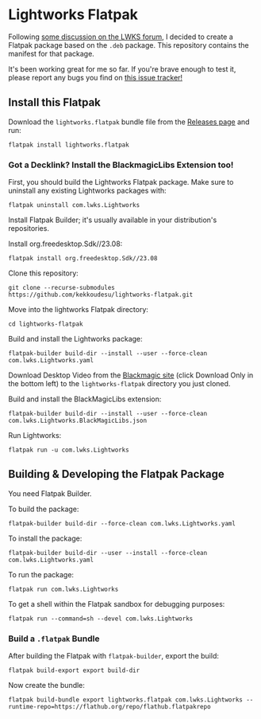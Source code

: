 # Lightworks Flatpak

Following [some discussion on the LWKS
forum](https://forum.lwks.com/threads/lightworks-as-a-flatpak.250870/), I
decided to create a Flatpak package based on the `.deb` package. This repository
contains the manifest for that package.

It's been working great for me so far. If you're brave enough to test it,
please report any bugs you find on [this issue
tracker!](https://github.com/kekkoudesu/lightworks-flatpak/issues)

## Install this Flatpak

Download the `lightworks.flatpak` bundle file from the [Releases page](https://github.com/kekkoudesu/lightworks-flatpak/releases/latest) and run:

```
flatpak install lightworks.flatpak
```

### Got a Decklink? Install the BlackmagicLibs Extension too!

First, you should build the Lightworks Flatpak package. Make sure to uninstall any existing Lightworks packages with:

```
flatpak uninstall com.lwks.Lightworks
```

Install Flatpak Builder; it's usually available in your distribution's repositories.

Install org.freedesktop.Sdk//23.08:

```
flatpak install org.freedesktop.Sdk//23.08
```

Clone this repository:

```
git clone --recurse-submodules https://github.com/kekkoudesu/lightworks-flatpak.git
```

Move into the lightworks Flatpak directory:

```
cd lightworks-flatpak
```

Build and install the Lightworks package:

```
flatpak-builder build-dir --install --user --force-clean com.lwks.Lightworks.yaml
```

Download Desktop Video from the [Blackmagic
site](https://www.blackmagicdesign.com/support/download/b97e55f37a0042fbacd234971d8c93ed/Linux)
(click Download Only in the bottom left) to the `lightworks-flatpak` directory you just cloned.

Build and install the BlackMagicLibs extension:

```
flatpak-builder build-dir --install --user --force-clean com.lwks.Lightworks.BlackMagicLibs.json
```

Run Lightworks:

```
flatpak run -u com.lwks.Lightworks
```

## Building & Developing the Flatpak Package

You need Flatpak Builder.

To build the package:

```
flatpak-builder build-dir --force-clean com.lwks.Lightworks.yaml
```

To install the package:

```
flatpak-builder build-dir --user --install --force-clean com.lwks.Lightworks.yaml
```

To run the package:

```
flatpak run com.lwks.Lightworks
```

To get a shell within the Flatpak sandbox for debugging purposes:

```
flatpak run --command=sh --devel com.lwks.Lightworks
```

### Build a `.flatpak` Bundle

After building the Flatpak with `flatpak-builder`, export the build:

```
flatpak build-export export build-dir
```

Now create the bundle:

```
flatpak build-bundle export lightworks.flatpak com.lwks.Lightworks --runtime-repo=https://flathub.org/repo/flathub.flatpakrepo
```
